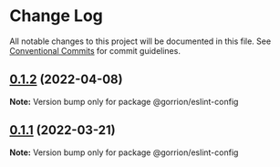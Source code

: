# Change Log

All notable changes to this project will be documented in this file.
See [Conventional Commits](https://conventionalcommits.org) for commit guidelines.

## [0.1.2](https://github.com/gorrion-io/eslint/compare/@gorrion/eslint-config@0.1.1...@gorrion/eslint-config@0.1.2) (2022-04-08)

**Note:** Version bump only for package @gorrion/eslint-config





## [0.1.1](https://github.com/gorrion-io/eslint/compare/@gorrion/eslint-config@0.1.0...@gorrion/eslint-config@0.1.1) (2022-03-21)

**Note:** Version bump only for package @gorrion/eslint-config
